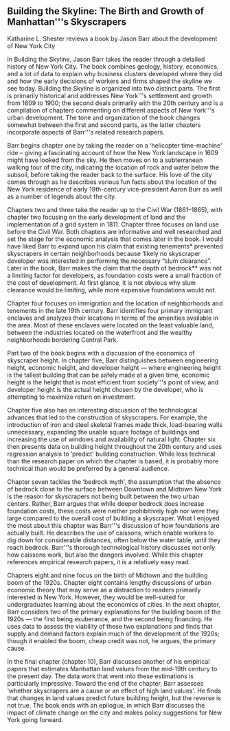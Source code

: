 ## Building the Skyline: The Birth and Growth of Manhattan'''s Skyscrapers

Katharine L. Shester reviews a book by Jason Barr about the development of New York City

In Building the Skyline, Jason Barr takes the reader through a detailed history of New York City. The book combines geology, history, economics, and a lot of data to explain why business clusters developed where they did and how the early decisions of workers and firms shaped the skyline we see today. Building the Skyline is organized into two distinct parts. The first is primarily historical and addresses New York'''s settlement and growth from 1609 to 1900; the second deals primarily with the 20th century and is a compilation of chapters commenting on different aspects of New York'''s urban development. The tone and organization of the book changes somewhat between the first and second parts, as the latter chapters incorporate aspects of Barr'''s related research papers.

Barr begins chapter one by taking the reader on a ‘helicopter time-machine' ride – giving a fascinating account of how the New York landscape in 1609 might have looked from the sky. He then moves on to a subterranean walking tour of the city, indicating the location of rock and water below the subsoil, before taking the reader back to the surface. His love of the city comes through as he describes various fun facts about the location of the New York residence of early 19th-century vice-president Aaron Burr as well as a number of legends about the city.

Chapters two and three take the reader up to the Civil War (1861–1865), with chapter two focusing on the early development of land and the implementation of a grid system in 1811. Chapter three focuses on land use before the Civil War. Both chapters are informative and well researched and set the stage for the economic analysis that comes later in the book. I would have liked Barr to expand upon his claim that existing tenements* prevented skyscrapers in certain neighborhoods because ‘likely no skyscraper developer was interested in performing the necessary “slum clearance”. Later in the book, Barr makes the claim that the depth of bedrock** was not a limiting factor for developers, as foundation costs were a small fraction of the cost of development. At first glance, it is not obvious why slum clearance would be limiting, while more expensive foundations would not.

Chapter four focuses on immigration and the location of neighborhoods and tenements in the late 19th century. Barr identifies four primary immigrant enclaves and analyzes their locations in terms of the amenities available in the area. Most of these enclaves were located on the least valuable land, between the industries located on the waterfront and the wealthy neighborhoods bordering Central Park.

Part two of the book begins with a discussion of the economics of skyscraper height. In chapter five, Barr distinguishes between engineering height, economic height, and developer height — where engineering height is the tallest building that can be safely made at a given time, economic height is the height that is most efficient from society'''s point of view, and developer height is the actual height chosen by the developer, who is attempting to maximize return on investment.

Chapter five also has an interesting discussion of the technological advances that led to the construction of skyscrapers. For example, the introduction of iron and steel skeletal frames made thick, load-bearing walls unnecessary, expanding the usable square footage of buildings and increasing the use of windows and availability of natural light. Chapter six then presents data on building height throughout the 20th century and uses regression analysis to ‘predict' building construction. While less technical than the research paper on which the chapter is based, it is probably more technical than would be preferred by a general audience.

Chapter seven tackles the ‘bedrock myth', the assumption that the absence of bedrock close to the surface between Downtown and Midtown New York is the reason for skyscrapers not being built between the two urban centers. Rather, Barr argues that while deeper bedrock does increase foundation costs, these costs were neither prohibitively high nor were they large compared to the overall cost of building a skyscraper. What I enjoyed the most about this chapter was Barr'''s discussion of how foundations are actually built. He describes the use of caissons, which enable workers to dig down for considerable distances, often below the water table, until they reach bedrock. Barr'''s thorough technological history discusses not only how caissons work, but also the dangers involved. While this chapter references empirical research papers, it is a relatively easy read.

Chapters eight and nine focus on the birth of Midtown and the building boom of the 1920s. Chapter eight contains lengthy discussions of urban economic theory that may serve as a distraction to readers primarily interested in New York. However, they would be well-suited for undergraduates learning about the economics of cities. In the next chapter, Barr considers two of the primary explanations for the building boom of the 1920s — the first being exuberance, and the second being financing. He uses data to assess the viability of these two explanations and finds that supply and demand factors explain much of the development of the 1920s; though it enabled the boom, cheap credit was not, he argues, the primary cause.

In the final chapter (chapter 10), Barr discusses another of his empirical papers that estimates Manhattan land values from the mid-19th century to the present day. The data work that went into these estimations is particularly impressive. Toward the end of the chapter, Barr assesses ‘whether skyscrapers are a cause or an effect of high land values'. He finds that changes in land values predict future building height, but the reverse is not true. The book ends with an epilogue, in which Barr discusses the impact of climate change on the city and makes policy suggestions for New York going forward.